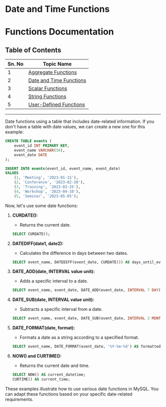 # Date and Time Functions

# Functions Documentation

## Table of Contents
| Sn. No | Topic Name                 |
|--------|----------------------------|
| 1      | [Aggregate Functions](AggregateFunctions.md)     |
| 2      | [Date and Time Functions](Date_TimeFunctions.md)  |
| 3      | [Scalar Functions](ScalarFunctions.md)            |
| 4      | [String Functions](StringFunctions.md)            |
| 5      | [User-Defined Functions](User-DefinedFunctions.md)|

***
Date functions using a table that includes date-related information. If you don't have a table with date values, we can create a new one for this example:

```sql
CREATE TABLE events (
    event_id INT PRIMARY KEY,
    event_name VARCHAR(50),
    event_date DATE
);

INSERT INTO events(event_id, event_name, event_date)
VALUES
    (1, 'Meeting', '2023-01-15'),
    (2, 'Conference', '2023-02-20'),
    (3, 'Training', '2023-03-25'),
    (4, 'Workshop', '2023-04-10'),
    (5, 'Seminar', '2023-05-05');
```

Now, let's use some date functions:

1. **CURDATE():**
   - Returns the current date.

   ```sql
   SELECT CURDATE();
   ```

2. **DATEDIFF(date1, date2):**
   - Calculates the difference in days between two dates.

   ```sql
   SELECT event_name, DATEDIFF(event_date, CURDATE()) AS days_until_event FROM events;
   ```

3. **DATE_ADD(date, INTERVAL value unit):**
   - Adds a specific interval to a date.

   ```sql
   SELECT event_name, event_date, DATE_ADD(event_date, INTERVAL 7 DAY) AS new_date FROM events;
   ```

4. **DATE_SUB(date, INTERVAL value unit):**
   - Subtracts a specific interval from a date.

   ```sql
   SELECT event_name, event_date, DATE_SUB(event_date, INTERVAL 3 MONTH) AS new_date FROM events;
   ```

5. **DATE_FORMAT(date, format):**
   - Formats a date as a string according to a specified format.

   ```sql
   SELECT event_name, DATE_FORMAT(event_date, '%Y-%m-%d') AS formatted_date FROM events;
   ```

6. **NOW() and CURTIME():**
   - Returns the current date and time.

   ```sql
   SELECT NOW() AS current_datetime;
   CURTIME() AS current_time;
   ```

These examples illustrate how to use various date functions in MySQL. You can adapt these functions based on your specific date-related requirements.
